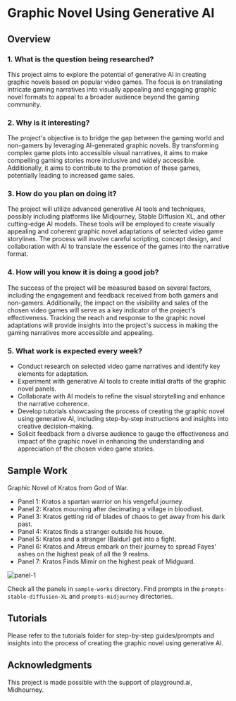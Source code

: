 # Graphic Novel Using Generative AI

## Overview

### 1. What is the question being researched?

This project aims to explore the potential of generative AI in creating graphic novels based on popular video games. The focus is on translating intricate gaming narratives into visually appealing and engaging graphic novel formats to appeal to a broader audience beyond the gaming community.

### 2. Why is it interesting?

The project's objective is to bridge the gap between the gaming world and non-gamers by leveraging AI-generated graphic novels. By transforming complex game plots into accessible visual narratives, it aims to make compelling gaming stories more inclusive and widely accessible. Additionally, it aims to contribute to the promotion of these games, potentially leading to increased game sales.

### 3. How do you plan on doing it?

The project will utilize advanced generative AI tools and techniques, possibly including platforms like Midjourney, Stable Diffusion XL, and other cutting-edge AI models. These tools will be employed to create visually appealing and coherent graphic novel adaptations of selected video game storylines. The process will involve careful scripting, concept design, and collaboration with AI to translate the essence of the games into the narrative format.

### 4. How will you know it is doing a good job?

The success of the project will be measured based on several factors, including the engagement and feedback received from both gamers and non-gamers. Additionally, the impact on the visibility and sales of the chosen video games will serve as a key indicator of the project's effectiveness. Tracking the reach and response to the graphic novel adaptations will provide insights into the project's success in making the gaming narratives more accessible and appealing.

### 5. What work is expected every week?

- Conduct research on selected video game narratives and identify key elements for adaptation.
- Experiment with generative AI tools to create initial drafts of the graphic novel panels.
- Collaborate with AI models to refine the visual storytelling and enhance the narrative coherence.
- Develop tutorials showcasing the process of creating the graphic novel using generative AI, including step-by-step instructions and insights into creative decision-making.
- Solicit feedback from a diverse audience to gauge the effectiveness and impact of the graphic novel in enhancing the understanding and appreciation of the chosen video game stories.

## Sample Work

Graphic Novel of Kratos from God of War. 
- Panel 1: Kratos a spartan warrior on his vengeful journey.
- Panel 2: Kratos mourning after decimating a village in bloodlust.
- Panel 3: Kratos getting rid of blades of chaos to get away from his dark past.
- Panel 4: Kratos finds a stranger outside his house.
- Panel 5: Kratos and a stranger (Baldur) get into a fight.
- Panel 6: Kratos and Atreus embark on their journey to spread Fayes' ashes on the highest peak of all the 9 realms.
- Panel 7: Kratos Finds Mimir on the highest peak of Midguard.

![panel-1](https://github.com/LucienCastle/graphic-novel-using-GenAI/assets/47452095/e2322bcd-0a74-4cde-8d51-ca5f1ff95402)


Check all the panels in `sample-works` directory. Find prompts in the `prompts-stable-diffusion-XL` and `prompts-midjourney` directories.

## Tutorials

Please refer to the tutorials folder for step-by-step guides/prompts and insights into the process of creating the graphic novel using generative AI.

## Acknowledgments

This project is made possible with the support of playground.ai, Midhourney.
